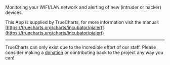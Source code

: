 Monitoring your WIFI/LAN network and alerting of new (intruder or hacker) devices.

This App is supplied by TrueCharts, for more information visit the manual: [https://truecharts.org/charts/incubator/pialert](https://truecharts.org/charts/incubator/pialert)

---

TrueCharts can only exist due to the incredible effort of our staff.
Please consider making a [donation](https://truecharts.org/sponsor) or contributing back to the project any way you can!
